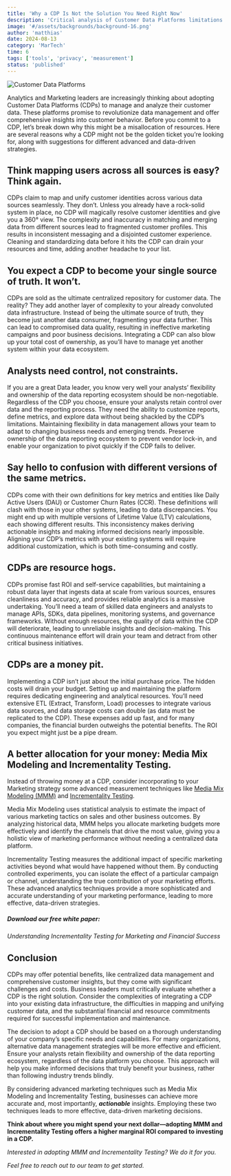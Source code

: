 ```yaml
---
title: 'Why a CDP Is Not the Solution You Need Right Now'
description: 'Critical analysis of Customer Data Platforms limitations and why alternative solutions may better address your current marketing needs.'
image: '#/assets/backgrounds/background-16.png'
author: 'matthias'
date: 2024-08-13
category: 'MarTech'
time: 6
tags: ['tools', 'privacy', 'measurement']
status: 'published'
---
```


 

![Customer Data Platforms](#/assets/articles/why-cdp-not-the-solution/customer-data-platforms.jpg)

Analytics and Marketing leaders are increasingly thinking about adopting Customer Data Platforms (CDPs) to manage and analyze their customer data. These platforms promise to revolutionize data management and offer comprehensive insights into customer behavior. Before you commit to a CDP, let’s break down why this might be a misallocation of resources. Here are several reasons why a CDP might not be the golden ticket you’re looking for, along with suggestions for different advanced and data-driven strategies.

## Think mapping users across all sources is easy? Think again.

CDPs claim to map and unify customer identities across various data sources seamlessly. They don’t. Unless you already have a rock-solid system in place, no CDP will magically resolve customer identities and give you a 360° view. The complexity and inaccuracy in matching and merging data from different sources lead to fragmented customer profiles. This results in inconsistent messaging and a disjointed customer experience. Cleaning and standardizing data before it hits the CDP can drain your resources and time, adding another headache to your list.

## You expect a CDP to become your single source of truth. It won’t.

CDPs are sold as the ultimate centralized repository for customer data. The reality? They add another layer of complexity to your already convoluted data infrastructure. Instead of being the ultimate source of truth, they become just another data consumer, fragmenting your data further. This can lead to compromised data quality, resulting in ineffective marketing campaigns and poor business decisions. Integrating a CDP can also blow up your total cost of ownership, as you’ll have to manage yet another system within your data ecosystem.

## Analysts need control, not constraints.

If you are a great Data leader, you know very well your analysts’ flexibility and ownership of the data reporting ecosystem should be non-negotiable. Regardless of the CDP you choose, ensure your analysts retain control over data and the reporting process. They need the ability to customize reports, define metrics, and explore data without being shackled by the CDP’s limitations. Maintaining flexibility in data management allows your team to adapt to changing business needs and emerging trends. Preserve ownership of the data reporting ecosystem to prevent vendor lock-in, and enable your organization to pivot quickly if the CDP fails to deliver.

## Say hello to confusion with different versions of the same metrics.

CDPs come with their own definitions for key metrics and entities like Daily Active Users (DAU) or Customer Churn Rates (CCR). These definitions will clash with those in your other systems, leading to data discrepancies. You might end up with multiple versions of Lifetime Value (LTV) calculations, each showing different results. This inconsistency makes deriving actionable insights and making informed decisions nearly impossible. Aligning your CDP’s metrics with your existing systems will require additional customization, which is both time-consuming and costly.

## CDPs are resource hogs.

CDPs promise fast ROI and self-service capabilities, but maintaining a robust data layer that ingests data at scale from various sources, ensures cleanliness and accuracy, and provides reliable analytics is a massive undertaking. You’ll need a team of skilled data engineers and analysts to manage APIs, SDKs, data pipelines, monitoring systems, and governance frameworks. Without enough resources, the quality of data within the CDP will deteriorate, leading to unreliable insights and decision-making. This continuous maintenance effort will drain your team and detract from other critical business initiatives.

## CDPs are a money pit.

Implementing a CDP isn’t just about the initial purchase price. The hidden costs will drain your budget. Setting up and maintaining the platform requires dedicating engineering and analytical resources. You’ll need extensive ETL (Extract, Transform, Load) processes to integrate various data sources, and data storage costs can double (as data must be replicated to the CDP). These expenses add up fast, and for many companies, the financial burden outweighs the potential benefits. The ROI you expect might just be a pipe dream.

## A better allocation for your money: Media Mix Modeling and Incrementality Testing.

Instead of throwing money at a CDP, consider incorporating to your Marketing strategy some advanced measurement techniques like [Media Mix Modeling (MMM)](/articles/what-is-media-mix-modeling) and [Incrementality Testing](/articles/how-to-implement-incrementality-testing).

Media Mix Modeling uses statistical analysis to estimate the impact of various marketing tactics on sales and other business outcomes. By analyzing historical data, MMM helps you allocate marketing budgets more effectively and identify the channels that drive the most value, giving you a holistic view of marketing performance without needing a centralized data platform.

Incrementality Testing measures the additional impact of specific marketing activities beyond what would have happened without them. By conducting controlled experiments, you can isolate the effect of a particular campaign or channel, understanding the true contribution of your marketing efforts. These advanced analytics techniques provide a more sophisticated and accurate understanding of your marketing performance, leading to more effective, data-driven strategies.

##### Download our free white paper:

_Understanding Incrementality Testing for Marketing and Financial Success_

## Conclusion

CDPs may offer potential benefits, like centralized data management and comprehensive customer insights, but they come with significant challenges and costs. Business leaders must critically evaluate whether a CDP is the right solution. Consider the complexities of integrating a CDP into your existing data infrastructure, the difficulties in mapping and unifying customer data, and the substantial financial and resource commitments required for successful implementation and maintenance.

The decision to adopt a CDP should be based on a thorough understanding of your company’s specific needs and capabilities. For many organizations, alternative data management strategies will be more effective and efficient. Ensure your analysts retain flexibility and ownership of the data reporting ecosystem, regardless of the data platform you choose. This approach will help you make informed decisions that truly benefit your business, rather than following industry trends blindly.

By considering advanced marketing techniques such as Media Mix Modeling and Incrementality Testing, businesses can achieve more accurate and, most importantly, **_actionable_** insights. Employing these two techniques leads to more effective, data-driven marketing decisions. 

**Think about where you might spend your next dollar—adopting MMM and Incrementality Testing offers a higher marginal ROI compared to investing in a CDP.**

*Interested in adopting MMM and Incrementality Testing? We do it for you.* 

_Feel free to reach out to our team to get started._
